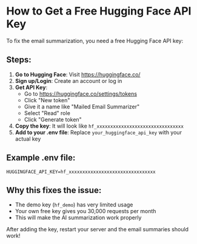 # How to Get a Free Hugging Face API Key

To fix the email summarization, you need a free Hugging Face API key:

## Steps:

1. **Go to Hugging Face**: Visit https://huggingface.co/
2. **Sign up/Login**: Create an account or log in
3. **Get API Key**: 
   - Go to https://huggingface.co/settings/tokens
   - Click "New token"
   - Give it a name like "Mailed Email Summarizer"
   - Select "Read" role
   - Click "Generate token"
4. **Copy the key**: It will look like `hf_xxxxxxxxxxxxxxxxxxxxxxxxxxxxxxxx`
5. **Add to your .env file**: Replace `your_huggingface_api_key` with your actual key

## Example .env file:
```
HUGGINGFACE_API_KEY=hf_xxxxxxxxxxxxxxxxxxxxxxxxxxxxxxxx
```

## Why this fixes the issue:
- The demo key (`hf_demo`) has very limited usage
- Your own free key gives you 30,000 requests per month
- This will make the AI summarization work properly

After adding the key, restart your server and the email summaries should work! 